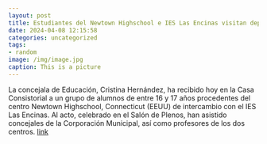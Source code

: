 ```yaml
---
layout: post
title: Estudiantes del Newtown Highschool e IES Las Encinas visitan dependencias municipales
date: 2024-04-08 12:15:58
categories: uncategorized
tags:
- random
image: /img/image.jpg
caption: This is a picture
---
```

La concejala de Educación, Cristina Hernández, ha recibido hoy en la Casa Consistorial a un grupo de alumnos de entre 16 y 17 años procedentes del centro Newtown Highschool, Connecticut (EEUU) de intercambio con el IES Las Encinas. Al acto, celebrado en el Salón de Plenos, han asistido concejales de la Corporación Municipal, así como profesores de los dos centros.    [link](https://www.ayto-villacanada.es/salud-y-bienestar/estudiantes-del-newtown-highschool-e-ies-las-encinas-visitan-dependencias-municipales/)
